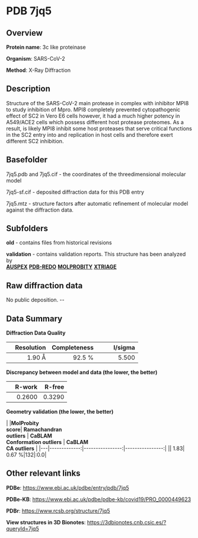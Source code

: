 # PDB 7jq5

## Overview

**Protein name**: 3c like proteinase

**Organism**: SARS-CoV-2

**Method**: X-Ray Diffraction

## Description

Structure of the SARS-CoV-2 main protease in complex with inhibitor MPI8 to study inhibition of Mpro. MPI8 completely prevented cytopathogenic effect of SC2 in Vero E6 cells however, it had a much higher potency in A549/ACE2 cells which possess different host protease proteomes. As a result, is likely MPI8 inhibit some host proteases that serve critical functions in the SC2 entry into and replication in host cells and therefore exert different SC2 inhibition.

## Basefolder

7jq5.pdb and 7jq5.cif - the coordinates of the threedimensional molecular model

7jq5-sf.cif - deposited diffraction data for this PDB entry

7jq5.mtz - structure factors after automatic refinement of molecular model against the diffraction data.

## Subfolders



**old** - contains files from historical revisions

**validation** - contains validation reports. This structure has been analyzed by <br>[**AUSPEX**](https://github.com/thorn-lab/coronavirus_structural_task_force/tree/master/pdb/3c_like_proteinase/SARS-CoV-2/7jq5/validation/auspex) [**PDB-REDO**](https://github.com/thorn-lab/coronavirus_structural_task_force/tree/master/pdb/3c_like_proteinase/SARS-CoV-2/7jq5/validation/pdb-redo) [**MOLPROBITY**](https://github.com/thorn-lab/coronavirus_structural_task_force/tree/master/pdb/3c_like_proteinase/SARS-CoV-2/7jq5/validation/molprobity) [**XTRIAGE**](https://github.com/thorn-lab/coronavirus_structural_task_force/blob/master/pdb/3c_like_proteinase/SARS-CoV-2/7jq5/validation/Xtriage_output.log)   



## Raw diffraction data

No public deposition. --<br> 

## Data Summary
**Diffraction Data Quality**

|   | Resolution | Completeness| I/sigma |
|---|-------------:|----------------:|--------------:|
|   |1.90 Å|92.5  %|<img width=50/>5.500|

**Discrepancy between model and data (the lower, the better)**

|   | **R-work**| **R-free**   
|---|-------------:|----------------:|           
||  0.2600|  0.3290|

**Geometry validation (the lower, the better)**

|   |**MolProbity<br>score**| **Ramachandran<br>outliers** | **CaBLAM<br>Conformation outliers** | **CaBLAM<br>CA outliers** |
|---|-------------:|----------------:|----------------:|
||  1.83|  0.67 %|132|:0.0|

 

 



## Other relevant links 
**PDBe**:  https://www.ebi.ac.uk/pdbe/entry/pdb/7jq5

**PDBe-KB**: https://www.ebi.ac.uk/pdbe/pdbe-kb/covid19/PRO_0000449623 
 
**PDBr**: https://www.rcsb.org/structure/7jq5 

**View structures in 3D Bionotes**: https://3dbionotes.cnb.csic.es/?queryId=7jq5

